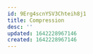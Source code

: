 ```yaml
---
id: 9Erg4scnYSV3Chteih8j1
title: Compression
desc: ''
updated: 1642228967146
created: 1642228967146
---
```


